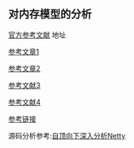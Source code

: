 ## 对内存模型的分析

[官方参考文献](https://people.freebsd.org/~jasone/jemalloc/bsdcan2006/jemalloc.pdf) 地址

[参考文章1](http://it.taocms.org/07/3930.htm)

[参考文章2](http://www.cnhalo.net/2016/06/13/memory-optimize/)


[参考文献3](https://paper.seebug.org/papers/Archive/refs/heap/glibc%e5%86%85%e5%ad%98%e7%ae%a1%e7%90%86ptmalloc%e6%ba%90%e4%bb%a3%e7%a0%81%e5%88%86%e6%9e%90.pdf)

[参考文献4](https://yangrz.github.io/blog/2017/12/20/ptmalloc/)


[参考链接](https://gsmtoday.github.io/2017/09/03/netty-memory-pool-md/)


源码分析参考:[自顶向下深入分析Netty](https://www.jianshu.com/p/15304cd63175)